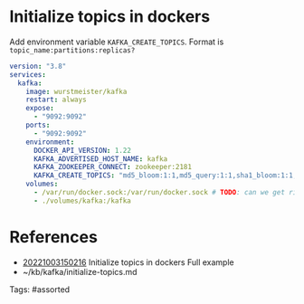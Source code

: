 # Initialize topics in dockers
Add environment variable `KAFKA_CREATE_TOPICS`.
Format is `topic_name:partitions:replicas?`
```yaml
version: "3.8"
services:
  kafka:
    image: wurstmeister/kafka
    restart: always
    expose:
      - "9092:9092"
    ports:
      - "9092:9092"
    environment:
      DOCKER_API_VERSION: 1.22
      KAFKA_ADVERTISED_HOST_NAME: kafka
      KAFKA_ZOOKEEPER_CONNECT: zookeeper:2181
      KAFKA_CREATE_TOPICS: "md5_bloom:1:1,md5_query:1:1,sha1_bloom:1:1,sha1_query:1:1,answer:1:1,ingest_raw:1:1,files_raw:1:1"
    volumes:
      - /var/run/docker.sock:/var/run/docker.sock # TODO: can we get rid of this?
      - ./volumes/kafka:/kafka
```

# References
- [20221003150216](/zet/20221003150216/README.md) Initialize topics in dockers Full example
- ~/kb/kafka/initialize-topics.md

Tags:
    #assorted
